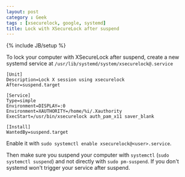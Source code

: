 ```yaml
---
layout: post
category : Geek
tags : [xsecurelock, google, systemd]
title: Lock with XSecureLock after suspend
---
```

{% include JB/setup %}

To lock your computer with XSecureLock after suspend, create a new systemd
service at `/usr/lib/systemd/system/xsecurelock@.service`

```
[Unit]
Description=Lock X session using xsecurelock
After=suspend.target

[Service]
Type=simple
Environment=DISPLAY=:0
Environment=XAUTHORITY=/home/%i/.Xauthority
ExecStart=/usr/bin/xsecurelock auth_pam_x11 saver_blank

[Install]
WantedBy=suspend.target
```

Enable it with `sudo systemctl enable xsecurelock@<user>.service`.

Then make sure you suspend your computer with `systemctl`
(`sudo systemctl suspend`) and not directly with `sudo pm-suspend`. If you
don't systemd won't trigger your service after suspend.
